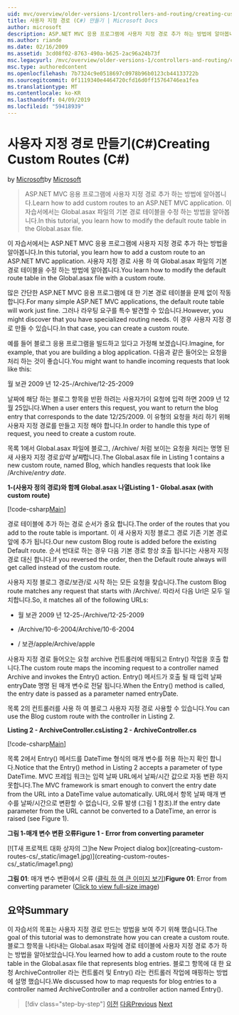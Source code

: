 ```yaml
---
uid: mvc/overview/older-versions-1/controllers-and-routing/creating-custom-routes-cs
title: 사용자 지정 경로 (C#) 만들기 | Microsoft Docs
author: microsoft
description: ASP.NET MVC 응용 프로그램에 사용자 지정 경로 추가 하는 방법에 알아봅니다. 이 자습서에서는 Global.asax 파일의 기본 경로 테이블을 수정 하는 방법을 알아봅니다.
ms.author: riande
ms.date: 02/16/2009
ms.assetid: 3cd08f02-8763-490a-b625-2ac96a24b73f
msc.legacyurl: /mvc/overview/older-versions-1/controllers-and-routing/creating-custom-routes-cs
msc.type: authoredcontent
ms.openlocfilehash: 7b7324c9e0518697c0978b96b0123cb44133722b
ms.sourcegitcommit: 0f1119340e4464720cfd16d0ff15764746ea1fea
ms.translationtype: MT
ms.contentlocale: ko-KR
ms.lasthandoff: 04/09/2019
ms.locfileid: "59418939"
---
```

# <a name="creating-custom-routes-c"></a><span data-ttu-id="ea98a-104">사용자 지정 경로 만들기(C#)</span><span class="sxs-lookup"><span data-stu-id="ea98a-104">Creating Custom Routes (C#)</span></span>

<span data-ttu-id="ea98a-105">by [Microsoft](https://github.com/microsoft)</span><span class="sxs-lookup"><span data-stu-id="ea98a-105">by [Microsoft](https://github.com/microsoft)</span></span>

> <span data-ttu-id="ea98a-106">ASP.NET MVC 응용 프로그램에 사용자 지정 경로 추가 하는 방법에 알아봅니다.</span><span class="sxs-lookup"><span data-stu-id="ea98a-106">Learn how to add custom routes to an ASP.NET MVC application.</span></span> <span data-ttu-id="ea98a-107">이 자습서에서는 Global.asax 파일의 기본 경로 테이블을 수정 하는 방법을 알아봅니다.</span><span class="sxs-lookup"><span data-stu-id="ea98a-107">In this tutorial, you learn how to modify the default route table in the Global.asax file.</span></span>


<span data-ttu-id="ea98a-108">이 자습서에서는 ASP.NET MVC 응용 프로그램에 사용자 지정 경로 추가 하는 방법을 알아봅니다.</span><span class="sxs-lookup"><span data-stu-id="ea98a-108">In this tutorial, you learn how to add a custom route to an ASP.NET MVC application.</span></span> <span data-ttu-id="ea98a-109">사용자 지정 경로 사용 하 여 Global.asax 파일의 기본 경로 테이블을 수정 하는 방법에 알아봅니다.</span><span class="sxs-lookup"><span data-stu-id="ea98a-109">You learn how to modify the default route table in the Global.asax file with a custom route.</span></span>

<span data-ttu-id="ea98a-110">많은 간단한 ASP.NET MVC 응용 프로그램에 대 한 기본 경로 테이블을 문제 없이 작동 합니다.</span><span class="sxs-lookup"><span data-stu-id="ea98a-110">For many simple ASP.NET MVC applications, the default route table will work just fine.</span></span> <span data-ttu-id="ea98a-111">그러나 라우팅 요구를 특수 발견할 수 있습니다.</span><span class="sxs-lookup"><span data-stu-id="ea98a-111">However, you might discover that you have specialized routing needs.</span></span> <span data-ttu-id="ea98a-112">이 경우 사용자 지정 경로 만들 수 있습니다.</span><span class="sxs-lookup"><span data-stu-id="ea98a-112">In that case, you can create a custom route.</span></span>

<span data-ttu-id="ea98a-113">예를 들어 블로그 응용 프로그램을 빌드하고 있다고 가정해 보겠습니다.</span><span class="sxs-lookup"><span data-stu-id="ea98a-113">Imagine, for example, that you are building a blog application.</span></span> <span data-ttu-id="ea98a-114">다음과 같은 들어오는 요청을 처리 하는 것이 좋습니다.</span><span class="sxs-lookup"><span data-stu-id="ea98a-114">You might want to handle incoming requests that look like this:</span></span>

<span data-ttu-id="ea98a-115">월 보관 2009 년 12-25-</span><span class="sxs-lookup"><span data-stu-id="ea98a-115">/Archive/12-25-2009</span></span>

<span data-ttu-id="ea98a-116">날짜에 해당 하는 블로그 항목을 반환 하려는 사용자가이 요청에 입력 하면 2009 년 12 월 25입니다.</span><span class="sxs-lookup"><span data-stu-id="ea98a-116">When a user enters this request, you want to return the blog entry that corresponds to the date 12/25/2009.</span></span> <span data-ttu-id="ea98a-117">이 유형의 요청을 처리 하기 위해 사용자 지정 경로를 만들고 지정 해야 합니다.</span><span class="sxs-lookup"><span data-stu-id="ea98a-117">In order to handle this type of request, you need to create a custom route.</span></span>

<span data-ttu-id="ea98a-118">목록 1에서 Global.asax 파일에 블로그, /Archive/ 처럼 보이는 요청을 처리는 명명 된 새 사용자 지정 경로*입력 날짜*합니다.</span><span class="sxs-lookup"><span data-stu-id="ea98a-118">The Global.asax file in Listing 1 contains a new custom route, named Blog, which handles requests that look like /Archive/*entry date*.</span></span>

**<span data-ttu-id="ea98a-119">1-(사용자 정의 경로)와 함께 Global.asax 나열</span><span class="sxs-lookup"><span data-stu-id="ea98a-119">Listing 1 - Global.asax (with custom route)</span></span>**

[!code-csharp[Main](creating-custom-routes-cs/samples/sample1.cs)]

<span data-ttu-id="ea98a-120">경로 테이블에 추가 하는 경로 순서가 중요 합니다.</span><span class="sxs-lookup"><span data-stu-id="ea98a-120">The order of the routes that you add to the route table is important.</span></span> <span data-ttu-id="ea98a-121">이 새 사용자 지정 블로그 경로 기존 기본 경로 앞에 추가 됩니다.</span><span class="sxs-lookup"><span data-stu-id="ea98a-121">Our new custom Blog route is added before the existing Default route.</span></span> <span data-ttu-id="ea98a-122">순서 반대로 하는 경우 다음 기본 경로 항상 호출 됩니다는 사용자 지정 경로 대신 합니다.</span><span class="sxs-lookup"><span data-stu-id="ea98a-122">If you reversed the order, then the Default route always will get called instead of the custom route.</span></span>

<span data-ttu-id="ea98a-123">사용자 지정 블로그 경로/보관/로 시작 하는 모든 요청을 찾습니다.</span><span class="sxs-lookup"><span data-stu-id="ea98a-123">The custom Blog route matches any request that starts with /Archive/.</span></span> <span data-ttu-id="ea98a-124">따라서 다음 Url은 모두 일치합니다.</span><span class="sxs-lookup"><span data-stu-id="ea98a-124">So, it matches all of the following URLs:</span></span>

- <span data-ttu-id="ea98a-125">월 보관 2009 년 12-25-</span><span class="sxs-lookup"><span data-stu-id="ea98a-125">/Archive/12-25-2009</span></span>

- <span data-ttu-id="ea98a-126">/Archive/10-6-2004</span><span class="sxs-lookup"><span data-stu-id="ea98a-126">/Archive/10-6-2004</span></span>

- <span data-ttu-id="ea98a-127">/ 보관/apple</span><span class="sxs-lookup"><span data-stu-id="ea98a-127">/Archive/apple</span></span>

<span data-ttu-id="ea98a-128">사용자 지정 경로 들어오는 요청 archive 컨트롤러에 매핑되고 Entry() 작업을 호출 합니다.</span><span class="sxs-lookup"><span data-stu-id="ea98a-128">The custom route maps the incoming request to a controller named Archive and invokes the Entry() action.</span></span> <span data-ttu-id="ea98a-129">Entry() 메서드가 호출 될 때 입력 날짜 entryDate 명명 된 매개 변수로 전달 됩니다.</span><span class="sxs-lookup"><span data-stu-id="ea98a-129">When the Entry() method is called, the entry date is passed as a parameter named entryDate.</span></span>

<span data-ttu-id="ea98a-130">목록 2의 컨트롤러를 사용 하 여 블로그 사용자 지정 경로 사용할 수 있습니다.</span><span class="sxs-lookup"><span data-stu-id="ea98a-130">You can use the Blog custom route with the controller in Listing 2.</span></span>

**<span data-ttu-id="ea98a-131">Listing 2 - ArchiveController.cs</span><span class="sxs-lookup"><span data-stu-id="ea98a-131">Listing 2 - ArchiveController.cs</span></span>**

[!code-csharp[Main](creating-custom-routes-cs/samples/sample2.cs)]

<span data-ttu-id="ea98a-132">목록 2에서 Entry() 메서드를 DateTime 형식의 매개 변수를 허용 하는지 확인 합니다.</span><span class="sxs-lookup"><span data-stu-id="ea98a-132">Notice that the Entry() method in Listing 2 accepts a parameter of type DateTime.</span></span> <span data-ttu-id="ea98a-133">MVC 프레임 워크는 입력 날짜 URL에서 날짜/시간 값으로 자동 변환 하지 못합니다.</span><span class="sxs-lookup"><span data-stu-id="ea98a-133">The MVC framework is smart enough to convert the entry date from the URL into a DateTime value automatically.</span></span> <span data-ttu-id="ea98a-134">URL에서 항목 날짜 매개 변수를 날짜/시간으로 변환할 수 없습니다, 오류 발생 (그림 1 참조).</span><span class="sxs-lookup"><span data-stu-id="ea98a-134">If the entry date parameter from the URL cannot be converted to a DateTime, an error is raised (see Figure 1).</span></span>

**<span data-ttu-id="ea98a-135">그림 1-매개 변수 변환 오류</span><span class="sxs-lookup"><span data-stu-id="ea98a-135">Figure 1 - Error from converting parameter</span></span>**


[![T<span data-ttu-id="ea98a-136">새 프로젝트 대화 상자의 그]</span><span class="sxs-lookup"><span data-stu-id="ea98a-136">he New Project dialog box]</span></span>(creating-custom-routes-cs/_static/image1.jpg)](creating-custom-routes-cs/_static/image1.png)

<span data-ttu-id="ea98a-137">**그림 01**: 매개 변수 변환에서 오류 ([클릭 하 여 큰 이미지 보기](creating-custom-routes-cs/_static/image2.png))</span><span class="sxs-lookup"><span data-stu-id="ea98a-137">**Figure 01**: Error from converting parameter ([Click to view full-size image](creating-custom-routes-cs/_static/image2.png))</span></span>


## <a name="summary"></a><span data-ttu-id="ea98a-138">요약</span><span class="sxs-lookup"><span data-stu-id="ea98a-138">Summary</span></span>

<span data-ttu-id="ea98a-139">이 자습서의 목표는 사용자 지정 경로 만드는 방법을 보여 주기 위해 했습니다.</span><span class="sxs-lookup"><span data-stu-id="ea98a-139">The goal of this tutorial was to demonstrate how you can create a custom route.</span></span> <span data-ttu-id="ea98a-140">블로그 항목을 나타내는 Global.asax 파일에 경로 테이블에 사용자 지정 경로 추가 하는 방법을 알아보았습니다.</span><span class="sxs-lookup"><span data-stu-id="ea98a-140">You learned how to add a custom route to the route table in the Global.asax file that represents blog entries.</span></span> <span data-ttu-id="ea98a-141">블로그 항목에 대 한 요청 ArchiveController 라는 컨트롤러 및 Entry() 라는 컨트롤러 작업에 매핑하는 방법에 설명 했습니다.</span><span class="sxs-lookup"><span data-stu-id="ea98a-141">We discussed how to map requests for blog entries to a controller named ArchiveController and a controller action named Entry().</span></span>

> [!div class="step-by-step"]
> <span data-ttu-id="ea98a-142">[이전](aspnet-mvc-controllers-overview-cs.md)
> [다음](creating-a-route-constraint-cs.md)</span><span class="sxs-lookup"><span data-stu-id="ea98a-142">[Previous](aspnet-mvc-controllers-overview-cs.md)
[Next](creating-a-route-constraint-cs.md)</span></span>
